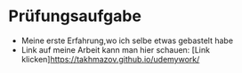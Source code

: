 # Prüfungsaufgabe

- Meine erste Erfahrung,wo ich selbe etwas gebastelt habe
- Link auf meine Arbeit kann man hier schauen: [Link klicken]https://takhmazov.github.io/udemywork/
